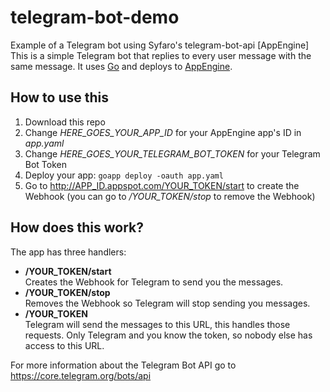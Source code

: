 # telegram-bot-demo
Example of a Telegram bot using Syfaro's telegram-bot-api [AppEngine]
This is a simple Telegram bot that replies to every user message with the same message. It uses [Go](https://golang.org/) and deploys to [AppEngine](https://appengine.google.com/).

## How to use this
1. Download this repo
2. Change *HERE_GOES_YOUR_APP_ID* for your AppEngine app's ID in *app.yaml*
3. Change *HERE_GOES_YOUR_TELEGRAM_BOT_TOKEN* for your Telegram Bot Token
4. Deploy your app: ```goapp deploy -oauth app.yaml```
5. Go to http://APP_ID.appspot.com/YOUR_TOKEN/start to create the Webhook (you can go to */YOUR_TOKEN/stop* to remove the Webhook)

## How does this work?
The app has three handlers:
* **/YOUR_TOKEN/start**  
Creates the Webhook for Telegram to send you the messages.
* **/YOUR_TOKEN/stop**  
Removes the Webhook so Telegram will stop sending you messages.
* **/YOUR_TOKEN**  
Telegram will send the messages to this URL, this handles those requests. Only Telegram and you know the token, so nobody else has access to this URL.

For more information about the Telegram Bot API go to https://core.telegram.org/bots/api

